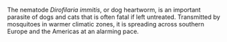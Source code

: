 [//]: # (Created by ./bin/manage_files.pl from ./species/Dirofilaria_immitis/Dirofilaria_immitis.about.html on Thu Jun 11 13:43:57 2020)
The nematode _Dirofilaria immitis_, or dog heartworm, is an important parasite of dogs and cats that is often fatal if left untreated. Transmitted by mosquitoes in warmer climatic zones, it is spreading across southern Europe and the Americas at an alarming pace.
